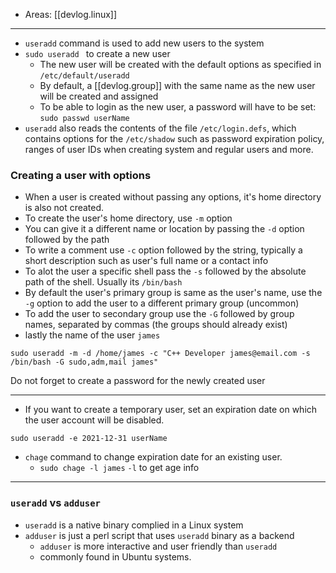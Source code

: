
- Areas: [[devlog.linux]]

---

- `useradd` command is used to add new users to the system
- `sudo useradd ` to create a new user
  - The new user will be created with the default options as specified in `/etc/default/useradd`
  - By default, a [[devlog.group]] with the same name as the new user will be created and assigned
  - To be able to login as the new user, a password will have to be set: `sudo passwd userName`
- `useradd` also reads the contents of the file `/etc/login.defs`, which contains options for the `/etc/shadow` such as password expiration policy, ranges of user IDs when creating system and regular users and more.

### Creating a user with options

- When a user is created without passing any options, it's home directory is also not created.
- To create the user's home directory, use `-m` option
- You can give it a different name or location by passing the `-d` option followed by the path
- To write a comment use `-c` option followed by the string, typically a short description such as user's full name or a contact info
- To alot the user a specific shell pass the `-s` followed by the absolute path of the shell. Usually its `/bin/bash`
- By default the user's primary group is same as the user's name, use the `-g` option to add the user to a different primary group (uncommon)
- To add the user to secondary group use the `-G` followed by group names, separated by commas (the groups should already exist)
- lastly the name of the user `james`

`sudo useradd -m -d /home/james -c "C++ Developer james@email.com -s /bin/bash -G sudo,adm,mail james"`

Do not forget to create a password for the newly created user

---

- If you want to create a temporary user, set an expiration date on which the user account will be disabled.

`sudo useradd -e 2021-12-31 userName`

- `chage` command to change expiration date for an existing user.
  - `sudo chage -l james` `-l` to get age info

---

### `useradd` vs `adduser`

- `useradd` is a native binary complied in a Linux system
- `adduser` is just a perl script that uses `useradd` binary as a backend
  - `adduser` is more interactive and user friendly than `useradd`
  - commonly found in Ubuntu systems.
